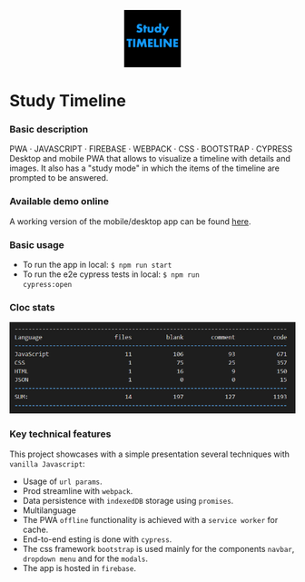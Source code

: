 <p align="center">
<img src="https://github.com/c1b3rt00lk1t/studyTimeline/blob/main/public/icons/capture.png?raw=true" width="20%" height="20%" >
</p>

# Study Timeline

### Basic description

PWA · JAVASCRIPT · FIREBASE · WEBPACK · CSS · BOOTSTRAP · CYPRESS
Desktop and mobile PWA that allows to visualize a timeline with details and images. It also has a "study mode" in which the items of the timeline are prompted to be answered.

### Available demo online

A working version of the mobile/desktop app can be found <a href='https://studytimeline-c92b5.web.app/'>here</a>.

### Basic usage

- To run the app in local: <code>$ npm run start</code>
- To run the e2e cypress tests in local: <code>$ npm run cypress:open</code>

### Cloc stats

![cloc stats](https://github.com/c1b3rt00lk1t/studyTimeline/blob/main/images/cloc_stats.png?raw=true)

### Key technical features

This project showcases with a simple presentation several techniques with <code>vanilla Javascript</code>:

- Usage of <code>url params</code>.
- Prod streamline with <code>webpack</code>.
- Data persistence with <code>indexedDB</code> storage using <code>promises</code>.
- Multilanguage
- The PWA <code>offline</code> functionality is achieved with a <code>service worker</code> for cache.
- End-to-end esting is done with <code>cypress</code>.
- The css framework <code>bootstrap</code> is used mainly for the components <code>navbar</code>, <code>dropdown menu</code> and for the <code>modals</code>.
- The app is hosted in <code>firebase</code>.

